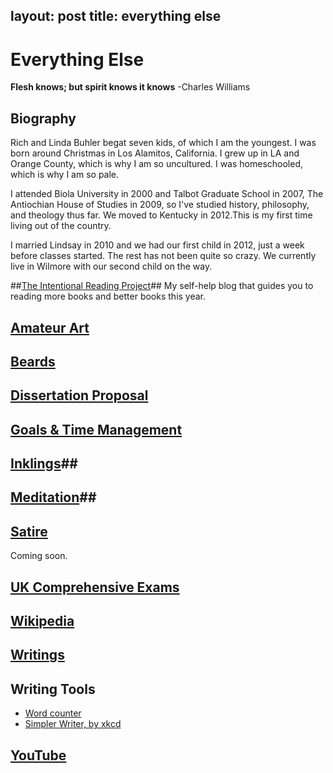 layout: post
title: everything else
---

# Everything Else #


**Flesh knows; but spirit knows it knows**
-Charles Williams

## Biography

Rich and Linda Buhler begat seven kids, of which I am the youngest.  I was born around Christmas in Los Alamitos, California.   I grew up in LA and Orange County, which is why I am so uncultured. I was homeschooled, which is why I am so pale. 

I attended Biola University in 2000 and Talbot Graduate School in 2007, The Antiochian House of Studies in 2009, so I've studied history, philosophy, and theology thus far. We moved to Kentucky in 2012.This is my first time living out of the country. 

I married Lindsay in 2010 and we had our first child in 2012, just a week before classes started. The rest has not been quite so crazy. We currently live in Wilmore with our second child on the way. 
 

##[The Intentional Reading Project](www.readingintentionally.com)##
My self-help blog that guides you to reading more books and better books this year. 
 
## [Amateur Art](www.keithbuhler.com/art) ##

## [Beards](www.keithbuhler.com/beards)


## [Dissertation Proposal](www.keithbuhler.com/dissertation) ##

## [Goals & Time Management](http://keithbuhler.com/goals/)

## [Inklings](www.keithbuhler.com/inklings)##
 
## [Meditation](www.keithbuhler.com/meditation)##
   
   
## [Satire](www.onion.com) ##
Coming soon. 
 

## [UK Comprehensive Exams](www.keithbuhler.com/comps) ##

## [Wikipedia](https://en.wikipedia.org/wiki/User:CircularReason)
 
## [Writings](www.keithbuhler.com/writings)
 
 
## Writing Tools
+ [Word counter](http://wordstopages.com/)
+ [Simpler Writer, by xkcd](https://xkcd.com/simplewriter/)

## [YouTube](https://www.youtube.com/channel/UCDxfeT2v6-kFM12T7zD-K9Q)
 